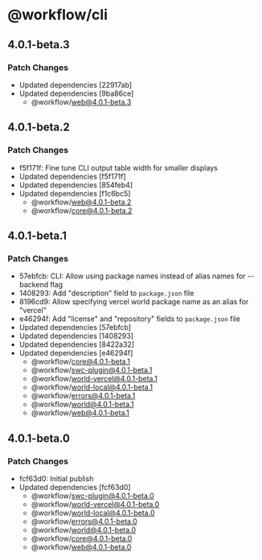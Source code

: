 # @workflow/cli

## 4.0.1-beta.3

### Patch Changes

- Updated dependencies [22917ab]
- Updated dependencies [9ba86ce]
  - @workflow/web@4.0.1-beta.3

## 4.0.1-beta.2

### Patch Changes

- f5f171f: Fine tune CLI output table width for smaller displays
- Updated dependencies [f5f171f]
- Updated dependencies [854feb4]
- Updated dependencies [f1c6bc5]
  - @workflow/web@4.0.1-beta.2
  - @workflow/core@4.0.1-beta.2

## 4.0.1-beta.1

### Patch Changes

- 57ebfcb: CLI: Allow using package names instead of alias names for --backend flag
- 1408293: Add "description" field to `package.json` file
- 8196cd9: Allow specifying vercel world package name as an alias for "vercel"
- e46294f: Add "license" and "repository" fields to `package.json` file
- Updated dependencies [57ebfcb]
- Updated dependencies [1408293]
- Updated dependencies [8422a32]
- Updated dependencies [e46294f]
  - @workflow/core@4.0.1-beta.1
  - @workflow/swc-plugin@4.0.1-beta.1
  - @workflow/world-vercel@4.0.1-beta.1
  - @workflow/world-local@4.0.1-beta.1
  - @workflow/errors@4.0.1-beta.1
  - @workflow/world@4.0.1-beta.1
  - @workflow/web@4.0.1-beta.1

## 4.0.1-beta.0

### Patch Changes

- fcf63d0: Initial publish
- Updated dependencies [fcf63d0]
  - @workflow/swc-plugin@4.0.1-beta.0
  - @workflow/world-vercel@4.0.1-beta.0
  - @workflow/world-local@4.0.1-beta.0
  - @workflow/errors@4.0.1-beta.0
  - @workflow/world@4.0.1-beta.0
  - @workflow/core@4.0.1-beta.0
  - @workflow/web@4.0.1-beta.0
